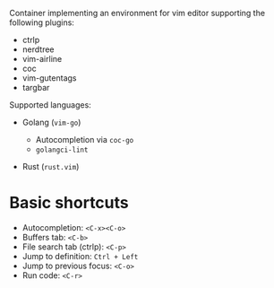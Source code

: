 Container implementing an environment for vim editor supporting the following plugins:

* ctrlp
* nerdtree
* vim-airline
* coc
* vim-gutentags
* targbar

Supported languages:
* Golang (`vim-go`)
    * Autocompletion via `coc-go`
    * `golangci-lint`

* Rust (`rust.vim`)


# Basic shortcuts
* Autocompletion: `<C-x><C-o>`
* Buffers tab: `<C-b>`
* File search tab (ctrlp): `<C-p>`
* Jump to definition: `Ctrl + Left` 
* Jump to previous focus: `<C-o>`
* Run code: `<C-r>`

